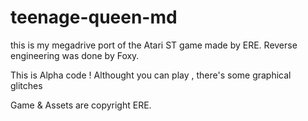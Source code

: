 # teenage-queen-md

this is my megadrive port of the Atari ST game  made by ERE.
Reverse engineering was done by Foxy.

This is Alpha code ! Althought you can play , there's some graphical glitches

Game & Assets are copyright ERE.
